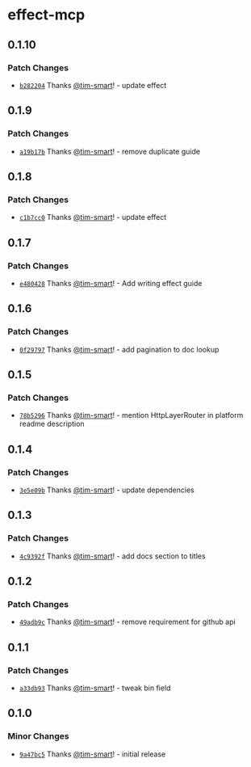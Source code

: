 # effect-mcp

## 0.1.10

### Patch Changes

- [`b282204`](https://github.com/tim-smart/effect-mcp/commit/b282204c71eabf949f4a611cc872cf7dcc743372) Thanks [@tim-smart](https://github.com/tim-smart)! - update effect

## 0.1.9

### Patch Changes

- [`a19b17b`](https://github.com/tim-smart/effect-mcp/commit/a19b17ba649c7e3111cd03c2b8d8061d68210b00) Thanks [@tim-smart](https://github.com/tim-smart)! - remove duplicate guide

## 0.1.8

### Patch Changes

- [`c1b7cc0`](https://github.com/tim-smart/effect-mcp/commit/c1b7cc0abe942934ecb4bbfcc4d5a0e7919167cb) Thanks [@tim-smart](https://github.com/tim-smart)! - update effect

## 0.1.7

### Patch Changes

- [`e480428`](https://github.com/tim-smart/effect-mcp/commit/e48042839d437f50da72b0563500f966a6aec132) Thanks [@tim-smart](https://github.com/tim-smart)! - Add writing effect guide

## 0.1.6

### Patch Changes

- [`0f29797`](https://github.com/tim-smart/effect-mcp/commit/0f297977e23c0ed926952602f979bf1f32ec3b51) Thanks [@tim-smart](https://github.com/tim-smart)! - add pagination to doc lookup

## 0.1.5

### Patch Changes

- [`78b5296`](https://github.com/tim-smart/effect-mcp/commit/78b529640403d684d41145b31d53e7739c81adf6) Thanks [@tim-smart](https://github.com/tim-smart)! - mention HttpLayerRouter in platform readme description

## 0.1.4

### Patch Changes

- [`3e5e09b`](https://github.com/tim-smart/effect-mcp/commit/3e5e09bc63eaa78577ccb81f1ab260e9d27d429d) Thanks [@tim-smart](https://github.com/tim-smart)! - update dependencies

## 0.1.3

### Patch Changes

- [`4c9392f`](https://github.com/tim-smart/effect-mcp/commit/4c9392f3124f43c9413533629572608020210282) Thanks [@tim-smart](https://github.com/tim-smart)! - add docs section to titles

## 0.1.2

### Patch Changes

- [`49adb9c`](https://github.com/tim-smart/effect-mcp/commit/49adb9c99a8586918df9fea698519c3ff911fc46) Thanks [@tim-smart](https://github.com/tim-smart)! - remove requirement for github api

## 0.1.1

### Patch Changes

- [`a33db93`](https://github.com/tim-smart/effect-mcp/commit/a33db93807530b6ba2aed0a51eb4a9f9b55eb499) Thanks [@tim-smart](https://github.com/tim-smart)! - tweak bin field

## 0.1.0

### Minor Changes

- [`9a47bc5`](https://github.com/tim-smart/effect-mcp/commit/9a47bc56e22aab9dd5ea1b196d4cf19e2280a1c7) Thanks [@tim-smart](https://github.com/tim-smart)! - initial release
